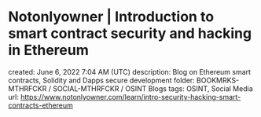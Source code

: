 # Notonlyowner | Introduction to smart contract security and hacking in Ethereum

created: June 6, 2022 7:04 AM (UTC)
description: Blog on Ethereum smart contracts, Solidity and Dapps secure development
folder: BOOKMRKS-MTHRFCKR / SOCIAL-MTHRFCKR / OSINT Blogs
tags: OSINT, Social Media
url: https://www.notonlyowner.com/learn/intro-security-hacking-smart-contracts-ethereum